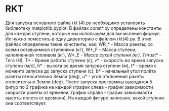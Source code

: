 # RKT
Для запуска основного файла rkt (4).py необходимо установить библеотеку  matplotlib.pyplot.
В файлах const*.py определены константы для каждой ступени, которые мы используем для вычисления формул. Их нужно поместить в одну директорию с файлом rkt(4).py. В этих файлах определены такие константы, как: 
WR_* - Масса ракеты, со всеми оставшимися ступенями (кг), 
W*_F - Масса ступени, наполненной топливом (кг), 
W*__E - Масса сухой ступени (кг), 
Thrust_* - Тяга (Н), 
T* - Время работы ступени (с), 
v* - скорость во время запуска ступени (м/с), 
h* - высота во время запуска ступени (м), 
t* - время с момента запуска до запуска ступени (с), 
b* - начальный угол полёта ракеты относительно Земли (deg), 
u* - угол отклонения ракеты относительно Земли (deg).
После запуска программы выводятся 5 фигур по 2 графика на каждой (график слева - график зависимости скорости ракеты от времени, график справа - график зависимости высоты полета от времени).
На каждой фигуре написано, какой ступени она соответствует.
